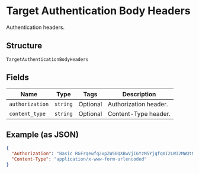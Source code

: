 
# Target Authentication Body Headers

Authentication headers.

## Structure

`TargetAuthenticationBodyHeaders`

## Fields

| Name | Type | Tags | Description |
|  --- | --- | --- | --- |
| `authorization` | `string` | Optional | Authorization header. |
| `content_type` | `string` | Optional | Content-Type header. |

## Example (as JSON)

```json
{
  "Authorization": "Basic RGFrqewfq2xpZW50QXBwVjI6YzM5YjqfqmI2LWI2MWQtNDRlZTQ5MmM1YTRk",
  "Content-Type": "application/x-www-form-urlencoded"
}
```

